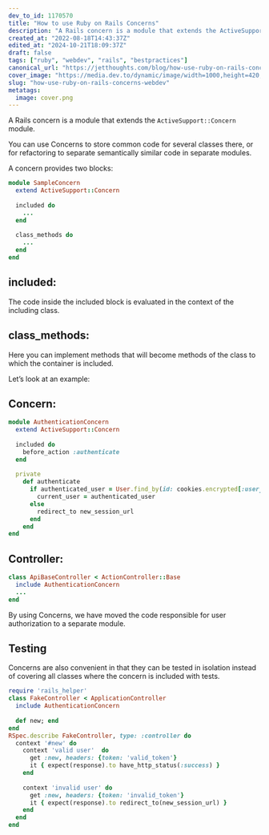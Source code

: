 ```yaml
---
dev_to_id: 1170570
title: "How to use Ruby on Rails Concerns"
description: "A Rails concern is a module that extends the ActiveSupport::Concern module.  You can use Сoncerns to..."
created_at: "2022-08-18T14:43:37Z"
edited_at: "2024-10-21T18:09:37Z"
draft: false
tags: ["ruby", "webdev", "rails", "bestpractices"]
canonical_url: "https://jetthoughts.com/blog/how-use-ruby-on-rails-concerns-webdev/"
cover_image: "https://media.dev.to/dynamic/image/width=1000,height=420,fit=cover,gravity=auto,format=auto/https%3A%2F%2Fmedia.dev.to%2Fcdn-cgi%2Fimage%2Fwidth%3D1000%2Cheight%3D420%2Cfit%3Dcover%2Cgravity%3Dauto%2Cformat%3Dauto%2Fhttps%253A%252F%252Fdev-to-uploads.s3.amazonaws.com%252Fuploads%252Farticles%252F0wp829ujpzf33bqa1b88.png"
slug: "how-use-ruby-on-rails-concerns-webdev"
metatags:
  image: cover.png
---
```


A Rails concern is a module that extends the `ActiveSupport::Concern` module.

You can use Сoncerns to store common code for several classes there, or for refactoring to separate semantically similar code in separate modules.

A concern provides two blocks:
```ruby
module SampleConcern
  extend ActiveSupport::Concern
  
  included do
    ...
  end
  
  class_methods do
    ...
  end
end
```

## included:
The code inside the included block is evaluated in the context of the including class.

## class_methods:
Here you can implement methods that will become methods of the class to which the container is included.

Let’s look at an example:

## Concern:

```ruby
module AuthenticationConcern
  extend ActiveSupport::Concern
  
  included do
    before_action :authenticate
  end
  
  private
    def authenticate
      if authenticated_user = User.find_by(id: cookies.encrypted[:user_id])
        current_user = authenticated_user
      else
        redirect_to new_session_url
      end
    end
end
```

## Controller:
```ruby
class ApiBaseController < ActionController::Base
  include AuthenticationConcern
  ...
end
```
By using Сoncerns, we have moved the code responsible for user authorization to a separate module.

## Testing
Concerns are also convenient in that they can be tested in isolation instead of covering all classes where the concern is included with tests.
```ruby
require 'rails_helper'
class FakeController < ApplicationController
  include AuthenticationConcern
  
  def new; end
end
RSpec.describe FakeController, type: :controller do    
  context '#new' do
    context 'valid user'  do
      get :new, headers: {token: 'valid_token'}     
      it { expect(response).to have_http_status(:success) }
    end
    
    context 'invalid user' do 
      get :new, headers: {token: 'invalid_token'}
      it { expect(response).to redirect_to(new_session_url) }
    end
  end
end
```